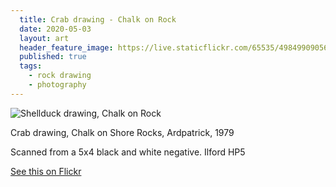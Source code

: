 ```yaml
---
  title: Crab drawing - Chalk on Rock
  date: 2020-05-03
  layout: art
  header_feature_image: https://live.staticflickr.com/65535/49849909056_78ae7c26d8_b.jpg
  published: true
  tags:
    - rock drawing
    - photography
---
```


![Shellduck drawing, Chalk on Rock](https://live.staticflickr.com/65535/49849909056_cbf79dd800_3k.jpg)

Crab drawing, Chalk on Shore Rocks, Ardpatrick, 1979

Scanned from a 5x4 black and white negative. Ilford HP5


[See this on Flickr](https://flic.kr/p/2iX4PdC)
